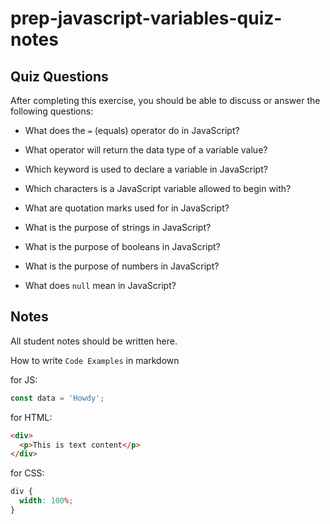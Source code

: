 # prep-javascript-variables-quiz-notes

## Quiz Questions

After completing this exercise, you should be able to discuss or answer the following questions:

- What does the `=` (equals) operator do in JavaScript?

- What operator will return the data type of a variable value?

- Which keyword is used to declare a variable in JavaScript?

- Which characters is a JavaScript variable allowed to begin with?

- What are quotation marks used for in JavaScript?

- What is the purpose of strings in JavaScript?

- What is the purpose of booleans in JavaScript?

- What is the purpose of numbers in JavaScript?

- What does `null` mean in JavaScript?

## Notes

All student notes should be written here.

How to write `Code Examples` in markdown

for JS:

```javascript
const data = 'Howdy';
```

for HTML:

```html
<div>
  <p>This is text content</p>
</div>
```

for CSS:

```css
div {
  width: 100%;
}
```
